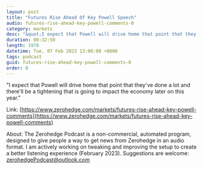 ```yaml
---
layout: post
title: "Futures Rise Ahead Of Key Powell Speech"
audio: futures-rise-ahead-key-powell-comments-0
category: markets
desc: "&quot;I expect that Powell will drive home that point that they've done a lot and there'll be a tightening that is going to impact the economy later on this year.&quot;"
duration: 00:32:50
length: 1970
datetime: Tue, 07 Feb 2023 13:06:00 +0000
tags: podcast
guid: futures-rise-ahead-key-powell-comments-0
order: 0
---
```

&quot;I expect that Powell will drive home that point that they've done a lot and there'll be a tightening that is going to impact the economy later on this year.&quot;

Link: [https://www.zerohedge.com/markets/futures-rise-ahead-key-powell-comments](https://www.zerohedge.com/markets/futures-rise-ahead-key-powell-comments)

About: The Zerohedge Podcast is a non-commercial, automated program, designed to give people a way to get news from Zerohedge in an audio format.  I am actively working on tweaking and improving the setup to create a better listening experience (February 2023).  Suggestions are welcome: [zerohedgePodcast@outlook.com](mailto:zerohedgePodcast@outlook.com)